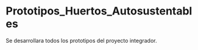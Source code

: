 # Prototipos_Huertos_Autosustentables
Se desarrollara todos los prototipos del proyecto integrador.
